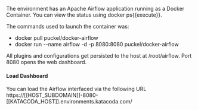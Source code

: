 The environment has an Apache Airflow application running as a Docker Container. You can view the status using docker ps{{execute}}.

The commands used to launch the container was:

- docker pull puckel/docker-airflow
- docker run --name airflow -d -p 8080:8080 puckel/docker-airflow

All plugins and configurations get persisted to the host at /root/airflow. Port 8080 opens the web dashboard.

#### Load Dashboard

You can load the Airflow interfaced via the following URL https://[[HOST_SUBDOMAIN]]-8080-[[KATACODA_HOST]].environments.katacoda.com/

